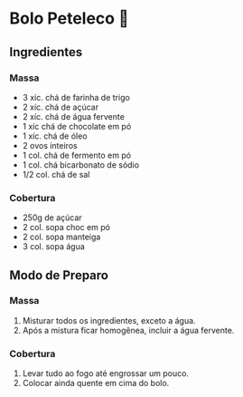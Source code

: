 # Bolo Peteleco :chocolate_bar:

## Ingredientes

### Massa

- 3 xíc. chá de farinha de trigo
- 2 xíc. chá de açúcar
- 2 xíc. chá de água fervente
- 1 xíc chá de chocolate em pó
- 1 xíc. chá de óleo
- 2 ovos inteiros
- 1 col. chá de fermento em pó
- 1 col. chá bicarbonato de sódio
- 1/2 col. chá de sal



### Cobertura

- 250g de açúcar
- 2 col. sopa choc em pó
- 2 col. sopa manteiga
- 3 col. sopa água



## Modo de Preparo

### Massa

1. Misturar todos os ingredientes, exceto a água.
2. Após a mistura ficar homogênea, incluir a água fervente.

### Cobertura

1. Levar tudo ao fogo até engrossar um pouco.
2. Colocar ainda quente em cima do bolo.


